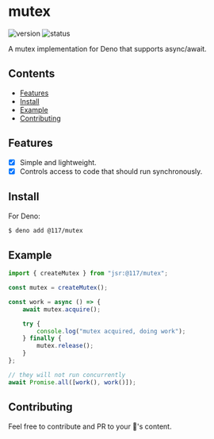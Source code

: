 # mutex

![version](https://img.shields.io/jsr/v/%40117/mutex?style=flat-square&color=%23ff51bc&label=version)
![status](https://img.shields.io/github/actions/workflow/status/117/mutex/publish.yml?style=flat-square)

A mutex implementation for Deno that supports async/await.

## Contents

- [Features](#features)
- [Install](#install)
- [Example](#example)
- [Contributing](#contributing)

## Features

- [x] Simple and lightweight.
- [x] Controls access to code that should run synchronously.

## Install

For Deno:

```sh
$ deno add @117/mutex
```

## Example

```ts
import { createMutex } from "jsr:@117/mutex";

const mutex = createMutex();

const work = async () => {
    await mutex.acquire();

    try {
        console.log("mutex acquired, doing work");
    } finally {
        mutex.release();
    }
};

// they will not run concurrently
await Promise.all([work(), work()]);
```

## Contributing

Feel free to contribute and PR to your 💖's content.

